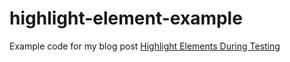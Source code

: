 # highlight-element-example

Example code for my blog post [Highlight Elements During Testing](https://glebbahmutov.com/blog/highlight-element/)
